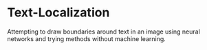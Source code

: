 # Text-Localization
Attempting to draw boundaries around text in an image using neural networks and trying methods without machine learning.
